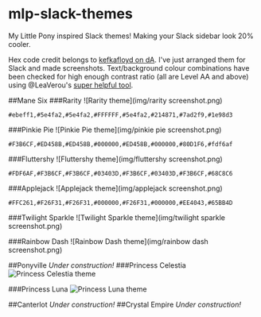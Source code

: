 # mlp-slack-themes
My Little Pony inspired Slack themes! Making your Slack sidebar look 20% cooler.

Hex code credit belongs to [kefkafloyd on dA](http://kefkafloyd.deviantart.com/gallery/28942848/My-Little-Pony-Friendship-is-Magic-Color-Guides). I've just arranged them for Slack and made screenshots. Text/background colour combinations have been checked for high enough contrast ratio (all are Level AA and above) using @LeaVerou's [super helpful tool](http://leaverou.github.io/contrast-ratio/).

##Mane Six
###Rarity
![Rarity theme](img/rarity screenshot.png)

    #ebeff1,#5e4fa2,#5e4fa2,#FFFFFF,#5e4fa2,#214871,#7ad2f9,#1e98d3
###Pinkie Pie
![Pinkie Pie theme](img/pinkie pie screenshot.png)

    #F3B6CF,#ED458B,#ED458B,#000000,#ED458B,#000000,#80D1F6,#fdf6af
###Fluttershy
![Fluttershy theme](img/fluttershy screenshot.png)

    #FDF6AF,#F3B6CF,#F3B6CF,#03403D,#F3B6CF,#03403D,#F3B6CF,#68C8C6
###Applejack
![Applejack theme](img/applejack screenshot.png)

    #FFC261,#F26F31,#F26F31,#000000,#F26F31,#000000,#EE4043,#65BB4D
###Twilight Sparkle
![Twilight Sparkle theme](img/twilight sparkle screenshot.png)

###Rainbow Dash
![Rainbow Dash theme](img/rainbow dash screenshot.png)


##Ponyville
*Under construction!*
###Princess Celestia
![Princess Celestia theme]()

###Princess Luna
![Princess Luna theme]()


##Canterlot
*Under construction!*
##Crystal Empire
*Under construction!*
